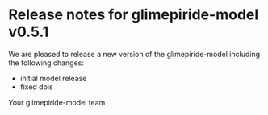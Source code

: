 # Release notes for glimepiride-model v0.5.1

We are pleased to release a new version of the glimepiride-model including the 
following changes:

- initial model release
- fixed dois

Your glimepiride-model team
